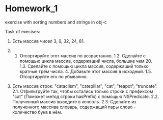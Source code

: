 # Homework_1
exercise with sorting numbers and strings in obj-c

Task of execises:

1. Есть массив чисел 3, 6, 32, 24, 81.
1. 1. Отсортируйте этот массив по возрастанию.
1.2. Сделайте с помощью цикла массив, содержащий числа, большие чем 20.
1.3. Сделайте с помощью цикла массив, содержащий только кратные трём числа. 4. Добавьте этот массив в исходный.
1.5. Отсортируйте его по убыванию.

2. Есть массив строк: "cataclism", "catepillar", "cat", "teapot", "truncate".
2.1. Отфильтруйте так, чтобы остались только строки с префиксом "cat" (Поможет метод строки hasPrefix) с помощью NSPredicate.
2.2. Полученный массив выведите в консоль.
2.3. Сделайте из полученного массива словарь, содержащий пары слово - количество букв в нём.
